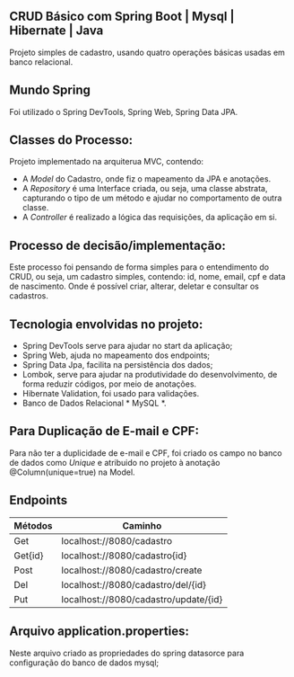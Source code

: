 
## CRUD Básico com Spring Boot | Mysql | Hibernate | Java
Projeto simples de cadastro, usando quatro operações básicas usadas em banco relacional.

## Mundo Spring
Foi utilizado o Spring DevTools, Spring Web, Spring Data JPA.

## Classes do Processo: 
Projeto implementado na arquiterua MVC, contendo:
* A *Model* do Cadastro, onde fiz o mapeamento da JPA e anotações.
* A *Repository* é uma Interface criada, ou seja, uma classe abstrata, capturando o tipo de um método e ajudar no comportamento de outra classe.
* A *Controller* é realizado a lógica das requisições, da aplicação em si.

## Processo de decisão/implementação:
Este processo foi pensando de forma simples para o entendimento do CRUD, ou seja, um cadastro simples, contendo:
id, nome, email, cpf e data de nascimento. Onde é possível criar, alterar, deletar e consultar os cadastros.

## Tecnologia envolvidas no projeto:
* Spring DevTools serve para ajudar no start da aplicação;
* Spring Web, ajuda no mapeamento dos endpoints;
* Spring Data Jpa, facilita na persistência dos dados;
* Lombok, serve para ajudar na produtividade do desenvolvimento, de forma reduzir códigos, por meio de anotações.
* Hibernate Validation, foi usado para validações.
* Banco de Dados Relacional * MySQL *.

## Para Duplicação de E-mail e CPF:
Para não ter a duplicidade de e-mail e CPF, foi criado os campo no banco de dados como *Unique* e atribuido no projeto
à anotação @Column(unique=true) na Model.

## Endpoints

|Métodos  |     Caminho                                |
|---------|--------------------------------------------|
|Get      |localhost://8080/cadastro                   |
|Get{id}  |localhost://8080/cadastro{id}               |
|Post     |localhost://8080/cadastro/create            |
|Del      |localhost://8080/cadastro/del/{id}          |
|Put      |localhost://8080/cadastro/update/{id}       |

## Arquivo application.properties:
Neste arquivo criado as propriedades do spring datasorce para configuração do banco de dados mysql; 




